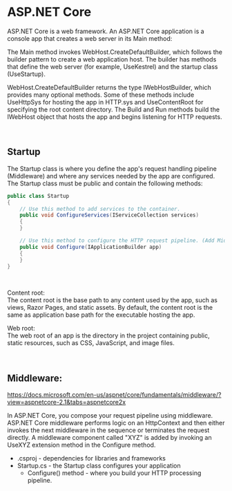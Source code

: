 # ASP.NET Core
ASP.NET Core is a web framework. An ASP.NET Core application is a console app that creates a web server in its Main method:

The Main method invokes WebHost.CreateDefaultBuilder, which follows the builder pattern to create a web application host. The builder has methods that define the web server (for example, UseKestrel) and the startup class (UseStartup).

WebHost.CreateDefaultBuilder returns the type IWebHostBuilder, which provides many optional methods. Some of these methods include UseHttpSys for hosting the app in HTTP.sys and UseContentRoot for specifying the root content directory. The Build and Run methods build the IWebHost object that hosts the app and begins listening for HTTP requests.

<br>

## Startup
The Startup class is where you define the app's request handling pipeline (Middleware) and where any services needed by the app are configured. The Startup class must be public and contain the following methods:
```c#
public class Startup
{
    // Use this method to add services to the container.
    public void ConfigureServices(IServiceCollection services)
    {
    }

    // Use this method to configure the HTTP request pipeline. (Add Middleware here)
    public void Configure(IApplicationBuilder app)
    {
    }
}
```

<br>

Content root:  
The content root is the base path to any content used by the app, such as views, Razor Pages, and static assets. By default, the content root is the same as application base path for the executable hosting the app.

Web root:  
The web root of an app is the directory in the project containing public, static resources, such as CSS, JavaScript, and image files.

<br>

## Middleware:
https://docs.microsoft.com/en-us/aspnet/core/fundamentals/middleware/?view=aspnetcore-2.1&tabs=aspnetcore2x

In ASP.NET Core, you compose your request pipeline using middleware. ASP.NET Core middleware performs logic on an HttpContext and then either invokes the next middleware in the sequence or terminates the request directly. A middleware component called "XYZ" is added by invoking an UseXYZ extension method in the Configure method.



- .csproj - dependencies for libraries and frameworks
- Startup.cs - the Startup class configures your application
    - Configure() method - where you build your HTTP processing pipeline.
